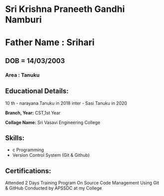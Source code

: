 #  Sri Krishna Praneeth Gandhi Namburi

# Father Name : Srihari

## DOB = 14/03/2003

### Area : Tanuku

## Educational Details:

10 th - narayana Tanuku in 2018
inter - Sasi Tanuku in 2020

**Branch, Year:** CST,1st Year

**Collage Name:** Sri Vasavi Engineering College

## Skills:

- c Programming
- Version Control System (Git & Github)

## Certifications:

Attended 2 Days Training Program On Source Code Management Using Git & GitHub Conducted by APSSDC at my College 


